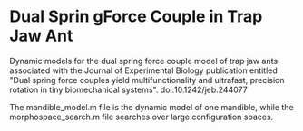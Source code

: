 # Dual Sprin gForce Couple in Trap Jaw Ant

Dynamic models for the dual spring force couple model of trap jaw ants associated with the Journal of Experimental Biology publication entitled "Dual spring force couples yield multifunctionality and ultrafast, precision rotation in tiny biomechanical systems". doi:10.1242/jeb.244077

The mandible_model.m file is the dynamic model of one mandible, while the morphospace_search.m file searches over large configuration spaces.

